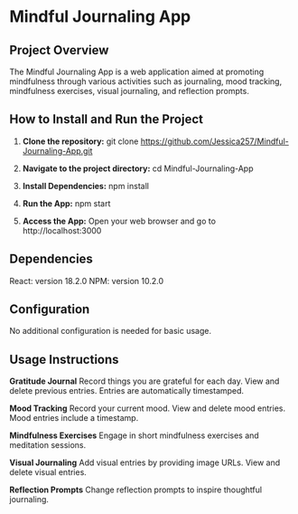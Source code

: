 # Mindful Journaling App

## Project Overview

The Mindful Journaling App is a web application aimed at promoting mindfulness through various activities such as journaling, mood tracking, mindfulness exercises, visual journaling, and reflection prompts.

## How to Install and Run the Project

1. **Clone the repository:**
   git clone https://github.com/Jessica257/Mindful-Journaling-App.git

2. **Navigate to the project directory:**
   cd Mindful-Journaling-App

3. **Install Dependencies:**
   npm install

4. **Run the App:**
   npm start

5. **Access the App:**
   Open your web browser and go to http://localhost:3000

## Dependencies
React: version 18.2.0
NPM: version 10.2.0

## Configuration
No additional configuration is needed for basic usage.

## Usage Instructions
**Gratitude Journal**
Record things you are grateful for each day.
View and delete previous entries.
Entries are automatically timestamped.

**Mood Tracking**
Record your current mood.
View and delete mood entries.
Mood entries include a timestamp.

**Mindfulness Exercises**
Engage in short mindfulness exercises and meditation sessions.

**Visual Journaling**
Add visual entries by providing image URLs.
View and delete visual entries.

**Reflection Prompts**
Change reflection prompts to inspire thoughtful journaling.

